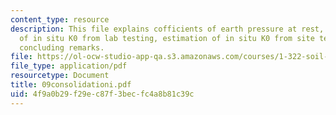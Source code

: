 ```yaml
---
content_type: resource
description: This file explains cofficients of earth pressure at rest, estimation
  of in situ K0 from lab testing, estimation of in situ K0 from site testing, and
  concluding remarks.
file: https://ol-ocw-studio-app-qa.s3.amazonaws.com/courses/1-322-soil-behavior-spring-2005/4f9a0b29f29ec87f3becfc4a8b81c39c_09consolidationi.pdf
file_type: application/pdf
resourcetype: Document
title: 09consolidationi.pdf
uid: 4f9a0b29-f29e-c87f-3bec-fc4a8b81c39c
---
```

